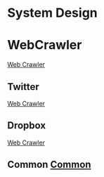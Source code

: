# System Design 

# WebCrawler

[Web Crawler](./WebCrawler/README.md) 

## Twitter

[Web Crawler](./WebCrawler) 

## Dropbox

[Web Crawler](./WebCrawler) 


## Common  [Common](./Common/README.md) 
